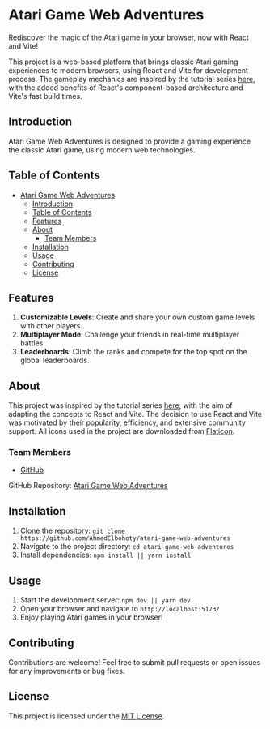 # Atari Game Web Adventures

Rediscover the magic of the Atari game in your browser, now with React and Vite!

This project is a web-based platform that brings classic Atari gaming experiences to modern browsers, using React and Vite for development process. The gameplay mechanics are inspired by the tutorial series [here](https://www.youtube.com/watch?v=YBtzzVwrTeE), with the added benefits of React's component-based architecture and Vite's fast build times.

## Introduction

Atari Game Web Adventures is designed to provide a gaming experience the classic Atari game, using modern web technologies.

## Table of Contents

- [Atari Game Web Adventures](#atari-game-web-adventures)
  - [Introduction](#introduction)
  - [Table of Contents](#table-of-contents)
  - [Features](#features)
  - [About](#about)
    - [Team Members](#team-members)
  - [Installation](#installation)
  - [Usage](#usage)
  - [Contributing](#contributing)
  - [License](#license)

## Features

1. **Customizable Levels**: Create and share your own custom game levels with other players.
2. **Multiplayer Mode**: Challenge your friends in real-time multiplayer battles.
3. **Leaderboards**: Climb the ranks and compete for the top spot on the global leaderboards.

## About

This project was inspired by the tutorial series [here](https://www.youtube.com/watch?v=YBtzzVwrTeE), with the aim of adapting the concepts to React and Vite. The decision to use React and Vite was motivated by their popularity, efficiency, and extensive community support. All icons used in the project are downloaded from [Flaticon](https://www.flaticon.com/).

### Team Members

- [GitHub](https://github.com/AhmedElbohoty)

GitHub Repository: [Atari Game Web Adventures](https://github.com/AhmedElbohoty/atari-game-web-adventures)

## Installation

1. Clone the repository: `git clone https://github.com/AhmedElbohoty/atari-game-web-adventures`
2. Navigate to the project directory: `cd atari-game-web-adventures`
3. Install dependencies: `npm install || yarn install`

## Usage

1. Start the development server: `npm dev || yarn dev`
2. Open your browser and navigate to `http://localhost:5173/`
3. Enjoy playing Atari games in your browser!

## Contributing

Contributions are welcome! Feel free to submit pull requests or open issues for any improvements or bug fixes.

## License

This project is licensed under the [MIT License](LICENSE).
